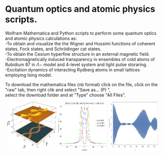 # Quantum optics and atomic physics scripts.   
 Wolfram Mathematica and Python scripts to perform some quantum optics and atomic physics calculations as:  
-To obtain and visualize the the Wigner and Hussimi functions of coherent states, Fock states, and Schrödinger cat states.    
-To obtain the Cesium hyperfine structure in an external magnetic field.  
-Electromagnetically induced transparency in ensembles of cold atoms of Rubidium 87 in $\Lambda-$ model and 4-level system and light pulse storaring.  
-Excitation dynamics of interacting Rydberg atoms in small lattices employing Ising model.  
  
To download the mathematica files (nb format) click on the file, click on the "raw" tab, then right clik and select "Save as... (P) ",  
select the download folder and at "Type" choose "All Files".  

<div class="row">
  <div class="column" align="center">
    <img src="https://raw.githubusercontent.com/cmuro27/Quantum-optics-and-atomic-physics/main/some_images/densievolv2-1.png" height="160" style="width:32%">
    <img src="https://raw.githubusercontent.com/cmuro27/Quantum-optics-and-atomic-physics/main/some_images/eit_three_level.png" height="160" style="width:32%">
    <img src="https://raw.githubusercontent.com/cmuro27/Quantum-optics-and-atomic-physics/main/some_images/dynamics_ising.png" height="160" style="width:32%">
  </div>
</div> 
